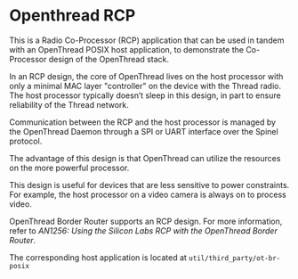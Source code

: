 # Openthread RCP

This is a Radio Co-Processor (RCP) application that can be used in tandem with an OpenThread POSIX host application, to demonstrate the Co-Processor design of the OpenThread stack.

In an RCP design, the core of OpenThread lives on the host processor with only a minimal MAC layer "controller" on the device with the Thread radio. The host processor typically doesn’t sleep in this design, in part to ensure reliability of the Thread network.

Communication between the RCP and the host processor is managed by the OpenThread Daemon through a SPI or UART interface over the Spinel protocol.

The advantage of this design is that OpenThread can utilize the resources on the more powerful processor.

This design is useful for devices that are less sensitive to power constraints. For example, the host processor on a video camera is always on to process video.

OpenThread Border Router supports an RCP design. For more information, refer to *AN1256: Using the Silicon Labs RCP with the OpenThread Border Router*.

The corresponding host application is located at `util/third_party/ot-br-posix`